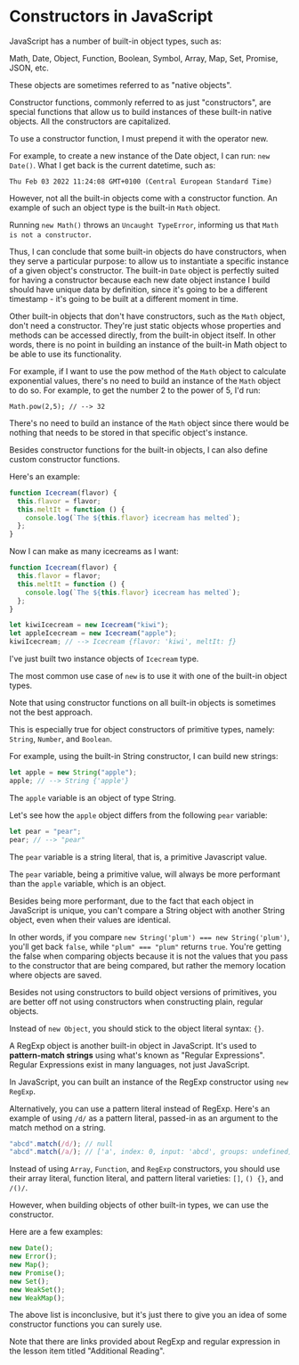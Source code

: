 # Constructors in JavaScript

JavaScript has a number of built-in object types, such as:

Math, Date, Object, Function, Boolean, Symbol, Array, Map, Set, Promise, JSON, etc.

These objects are sometimes referred to as "native objects".

Constructor functions, commonly referred to as just "constructors", are special functions that allow us to build instances of these built-in native objects. All the constructors are capitalized.

To use a constructor function, I must prepend it with the operator new.

For example, to create a new instance of the Date object, I can run: `new Date()`. What I get back is the current datetime, such as:

`Thu Feb 03 2022 11:24:08 GMT+0100 (Central European Standard Time)`

However, not all the built-in objects come with a constructor function. An example of such an object type is the built-in `Math` object.

Running `new Math()` throws an `Uncaught TypeError`, informing us that `Math is not a constructor`.

Thus, I can conclude that some built-in objects do have constructors, when they serve a particular purpose: to allow us to instantiate a specific instance of a given object's constructor. The built-in `Date` object is perfectly suited for having a constructor because each new date object instance I build should have unique data by definition, since it's going to be a different timestamp - it's going to be built at a different moment in time.

Other built-in objects that don't have constructors, such as the `Math` object, don't need a constructor. They're just static objects whose properties and methods can be accessed directly, from the built-in object itself. In other words, there is no point in building an instance of the built-in Math object to be able to use its functionality.

For example, if I want to use the pow method of the `Math` object to calculate exponential values, there's no need to build an instance of the `Math` object to do so. For example, to get the number 2 to the power of 5, I'd run:

`Math.pow(2,5); // --> 32`

There's no need to build an instance of the `Math` object since there would be nothing that needs to be stored in that specific object's instance.

Besides constructor functions for the built-in objects, I can also define custom constructor functions.

Here's an example:

```js
function Icecream(flavor) {
  this.flavor = flavor;
  this.meltIt = function () {
    console.log(`The ${this.flavor} icecream has melted`);
  };
}
```

Now I can make as many icecreams as I want:

```js
function Icecream(flavor) {
  this.flavor = flavor;
  this.meltIt = function () {
    console.log(`The ${this.flavor} icecream has melted`);
  };
}

let kiwiIcecream = new Icecream("kiwi");
let appleIcecream = new Icecream("apple");
kiwiIcecream; // --> Icecream {flavor: 'kiwi', meltIt: ƒ}
```

I've just built two instance objects of `Icecream` type.

The most common use case of `new` is to use it with one of the built-in object types.

Note that using constructor functions on all built-in objects is sometimes not the best approach.

This is especially true for object constructors of primitive types, namely: `String`, `Number`, and `Boolean`.

For example, using the built-in String constructor, I can build new strings:

```js
let apple = new String("apple");
apple; // --> String {'apple'}
```

The `apple` variable is an object of type String.

Let's see how the `apple` object differs from the following `pear` variable:

```js
let pear = "pear";
pear; // --> "pear"
```

The `pear` variable is a string literal, that is, a primitive Javascript value.

The `pear` variable, being a primitive value, will always be more performant than the `apple` variable, which is an object.

Besides being more performant, due to the fact that each object in JavaScript is unique, you can't compare a String object with another String object, even when their values are identical.

In other words, if you compare `new String('plum') === new String('plum')`, you'll get back `false`, while `"plum" === "plum"` returns `true`. You're getting the false when comparing objects because it is not the values that you pass to the constructor that are being compared, but rather the memory location where objects are saved.

Besides not using constructors to build object versions of primitives, you are better off not using constructors when constructing plain, regular objects.

Instead of `new Object`, you should stick to the object literal syntax: `{}`.

A RegExp object is another built-in object in JavaScript. It's used to **pattern-match strings** using what's known as "Regular Expressions". Regular Expressions exist in many languages, not just JavaScript.

In JavaScript, you can built an instance of the RegExp constructor using `new RegExp`.

Alternatively, you can use a pattern literal instead of RegExp. Here's an example of using `/d/` as a pattern literal, passed-in as an argument to the match method on a string.

```js
"abcd".match(/d/); // null
"abcd".match(/a/); // ['a', index: 0, input: 'abcd', groups: undefined]
```

Instead of using `Array`, `Function`, and `RegExp` constructors, you should use their array literal, function literal, and pattern literal varieties: `[]`, `() {}`, and `/()/`.

However, when building objects of other built-in types, we can use the constructor.

Here are a few examples:

```js
new Date();
new Error();
new Map();
new Promise();
new Set();
new WeakSet();
new WeakMap();
```

The above list is inconclusive, but it's just there to give you an idea of some constructor functions you can surely use.

Note that there are links provided about RegExp and regular expression in the lesson item titled "Additional Reading".
